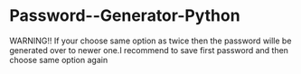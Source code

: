 # Password--Generator-Python

WARNING!! If your choose same option as twice then the password wille be generated over to newer one.I recommend to save first password and then choose same option again
